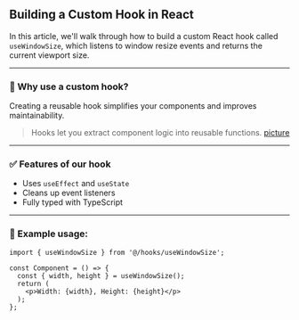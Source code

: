## Building a Custom Hook in React

In this article, we'll walk through how to build a custom React hook called `useWindowSize`, which listens to window resize events and returns the current viewport size.

---

### 🧠 Why use a custom hook?

Creating a reusable hook simplifies your components and improves maintainability.

> Hooks let you extract component logic into reusable functions.
[picture](https://source.unsplash.com/random/800x400)

---

### ✅ Features of our hook

- Uses `useEffect` and `useState`
- Cleans up event listeners
- Fully typed with TypeScript

---

### 🧪 Example usage:

```tsx
import { useWindowSize } from '@/hooks/useWindowSize';

const Component = () => {
  const { width, height } = useWindowSize();
  return (
    <p>Width: {width}, Height: {height}</p>
  );
};
